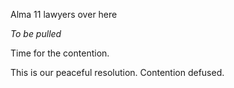 Alma 11 lawyers over here

_To be pulled_

Time for the contention.

This is our peaceful resolution. Contention defused.
